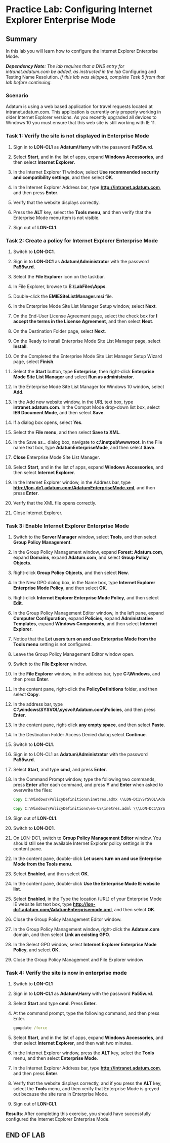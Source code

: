 # Practice Lab: Configuring Internet Explorer Enterprise Mode

## Summary

In this lab you will learn how to configure the Internet Explorer Enterprise Mode.

_**Dependency Note**: The lab requires that a DNS entry for intranet.adatum.com be added, as instructed in the lab_ Configuring and Testing Name Resolution. _If this lab was skipped, complete Task 5 from that lab before continuing._

### Scenario

Adatum is using a web based application for travel requests located at intranet.adatum.com. This application is currently only properly working in older Internet Explorer versions. As you recently upgraded all devices to Windows 10 you must ensure that this web site is still working with IE 11.

### Task 1: Verify the site is not displayed in Enterprise Mode

1. Sign in to **LON-CL1** as **Adatum\\Harry** with the password **Pa55w.rd**.

1. Select **Start**, and in the list of apps, expand **Windows
    Accessories**, and then select **Internet Explorer.**

1. In the Internet Explorer 11 window, select **Use recommended security and compatibility settings**, and then select **OK**.

1. In the Internet Explorer Address bar, type **<http://intranet.adatum.com>**,
    and then press **Enter**.

1. Verify that the website displays correctly.

1. Press the **ALT** key, select the **Tools menu**, and then verify that the Enterprise Mode menu item is not visible.

1. Sign out of **LON-CL1**.

### Task 2: Create a policy for Internet Explorer Enterprise Mode

1. Switch to **LON-DC1**.

1. Sign in to **LON-DC1** as **Adatum\\Administrator** with the password **Pa55w.rd**.

1. Select the **File Explorer** icon on the taskbar.

1. In File Explorer, browse to **E:\\LabFiles\\Apps**.

1. Double-click the **EMIESiteListManager.msi** file.

1. In the Enterprise Mode Site List Manager Setup window, select **Next**.

1. On the End-User License Agreement page, select the check box for **I accept
    the terms in the License Agreement**, and then select **Next**.

1. On the Destination Folder page, select **Next**.

1. On the Ready to install Enterprise Mode Site List Manager page, select
    **Install**.

1. On the Completed the Enterprise Mode Site List Manager Setup Wizard page,
    select **Finish**.

1. Select the **Start** button, type **Enterprise**, then right-click **Enterprise
    Mode Site List Manager** and select **Run as administrator**.

1. In the Enterprise Mode Site List Manager for Windows 10 window, select
    **Add**.

1. In the Add new website window, in the URL text box, type
    **intranet.adatum.com**. In the Compat Mode drop-down list box, select **IE9
    Document Mode**, and then select **Save**.

1. If a dialog box opens, select **Yes**.

1. Select the **File menu**, and then select **Save to XML**.

1. In the Save as… dialog box, navigate to **c:\\inetpub\\wwwroot**. In the
    File name text box, type **AdatumEnterpriseMode**, and then select **Save**.

1. **Close** Enterprise Mode Site List Manager.

1. Select **Start**, and in the list of apps, expand **Windows
    Accessories**, and then select **Internet Explorer**.

1. In the Internet Explorer window, in the Address bar, type  
    **<http://lon-dc1.adatum.com/AdatumEnterpriseMode.xml>**, and then press
    **Enter**.

1. Verify that the XML file opens correctly.

1. Close Internet Explorer.

### Task 3: Enable Internet Explorer Enterprise Mode  

1. Switch to the **Server Manager** window, select **Tools**, and then select
    **Group Policy Management**.

1. In the Group Policy Management window, expand **Forest:
    Adatum.com**, expand **Domains**, expand **Adatum.com**, and select **Group
    Policy Objects**.

1. Right-click **Group Policy Objects**, and then select **New**.

1. In the New GPO dialog box, in the Name box, type **Internet Explorer Enterprise Mode Policy**,
    and then select **OK**.

1. Right-click **Internet Explorer Enterprise Mode Policy**, and then select
    **Edit**.

1. In the Group Policy Management Editor window, in the left pane, expand
    **Computer Configuration**, expand **Policies**, expand **Administrative
    Templates**, expand **Windows Components**, and then select **Internet
    Explorer**.

1. Notice that the **Let users turn on and use Enterprise Mode from the Tools
    menu** setting is not configured.

1. Leave the Group Policy Management Editor window open.

1. Switch to the **File Explorer** window.

1. In the **File Explorer** window, in the address bar, type **C:\\Windows**, and
    then press **Enter**.

1. In the content pane, right-click the **PolicyDefinitions** folder, and then select
    **Copy**.

1. In the address bar, type **C:\\windows\\SYSVOL\\sysvol\\Adatum.com\\Policies**, and
    then press **Enter**.

1. In the content pane, right-click **any empty space**, and then select
    **Paste**.

1. In the Destination Folder Access Denied dialog select **Continue**.

1. Switch to **LON-CL1**.

1. Sign in to LON-CL1 as **Adatum\\Administrator** with the password **Pa55w.rd**.

1. Select **Start**, and type **cmd**, and press **Enter**.

1. In the Command Prompt window, type the following two commands, press
    **Enter** after each command, and press **Y** and **Enter** when asked to
    overwrite the files:

   ```bat
   Copy C:\Windows\PolicyDefinitions\inetres.admx \\LON-DC1\SYSVOL\Adatum.com\Policies\PolicyDefinitions\inetres.admx

   Copy C:\Windows\PolicyDefinitions\en-US\inetres.adml \\\LON-DC1\SYSVOL\Adatum.com\Policies\PolicyDefinitions\en-US\inetres.adml
   ```

1. Sign out of **LON-CL1**.

1. Switch to **LON-DC1**.

1. On LON-DC1, switch to **Group Policy Management Editor** window. You should
     still see the available Internet Explorer policy settings in the content
     pane.

1. In the content pane, double-click **Let users turn on and use Enterprise Mode from the Tools menu**.

1. Select **Enabled**, and then select **OK**.

1. In the content pane, double-click **Use the Enterprise Mode IE website list**.

1. Select **Enabled**, in the Type the location (URL) of your Enterprise Mode IE
    website list text box, type **<http://lon-dc1.adatum.com/AdatumEnterprisemode.xml>**, and then select **OK**.

1. Close the Group Policy Management Editor window.

1. In the Group Policy Management window, right-click the **Adatum.com** domain, and then select **Link an existing GPO**.

1. In the Select GPO window, select **Internet Explorer Enterprise Mode
     Policy**, and select **OK**.

1. Close the Group Policy Management and File Explorer window

### Task 4: Verify the site is now in enterprise mode

1. Switch to **LON-CL1**

1. Sign in to **LON-CL1** as **Adatum\\Harry** with the password **Pa55w.rd**.

1. Select **Start** and type **cmd**. Press **Enter**.

1. At the command prompt, type the following command, and then press Enter.

   ```bat
   gpupdate /force
   ```

1. Select **Start**, and in the list of apps, expand **Windows Accessories**, and then select **Internet Explorer**, and then wait two minutes.

1. In the Internet Explorer window, press the **ALT** key, select the **Tools**
    menu, and then select **Enterprise Mode**.

1. In the Internet Explorer Address bar, type **<http://intranet.adatum.com>**,
    and then press **Enter**.

1. Verify that the website displays correctly, and if you press the **ALT**
    key, select the **Tools** menu, and then verify that Enterprise Mode is
    greyed out because the site runs in Enterprise Mode.

1. Sign out of **LON-CL1**.

**Results**: After completing this exercise, you should have successfully configured the Internet Explorer Enterprise Mode.

## END OF LAB
